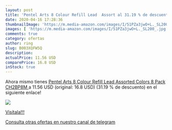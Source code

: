 ```yaml
---
layout: post
title: 'Pentel Arts 8 Colour Refill Lead  Assort al 31.19 % de descuento'
date: 2020-04-16 17:28:36
thumbnailImage: 'https://m.media-amazon.com/images/I/51PZa3jwO+L._SL200_.jpg'
images: [ 'https://m.media-amazon.com/images/I/51PZa3jwO+L._SL200_.jpg' ]
comments: true
category: ofertas
author: ring
slug: B003XQFW5Q
description:
actualPrice: 11.56 USD
comparePrice: 16.8 USD
inStock: true
---
```


Ahora mismo tienes [Pentel Arts 8 Colour Refill Lead  Assorted Colors  8 Pack  CH2BP8M ](https://www.amazon.com/dp/B003XQFW5Q/?tag=redken08-20) a 11.56 USD (original: 16.8 USD) (31.19 %  de descuento) en el siguiente enlace!

[![](https://m.media-amazon.com/images/I/51PZa3jwO+L._SL200_.jpg)](https://www.amazon.com/dp/B003XQFW5Q/?tag=redken08-20)

[Visítala!!!](https://www.amazon.com/dp/B003XQFW5Q/?tag=redken08-20)

[Consulta otras ofertas en nuestro canal de telegram](https://t.me/s/ofertas25)
